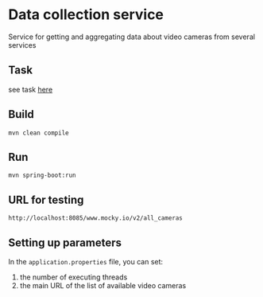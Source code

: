 # Data collection service

Service for getting and aggregating data about video cameras from several services

## Task
see task [here](task.pdf)

## Build
`mvn clean compile`

## Run
`mvn spring-boot:run`

## URL for testing 

`http://localhost:8085/www.mocky.io/v2/all_cameras`

## Setting up parameters

In the `application.properties` file, you can set: 
1. the number of executing threads 
2. the main URL of the list of available video cameras
